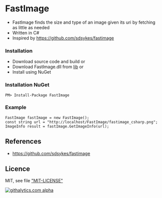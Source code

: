 # FastImage

* FastImage finds the size and type of an image given its uri by fetching as little as needed
* Written in C#
* Inspired by https://github.com/sdsykes/fastimage

### Installation

* Download source code and build or
* Download FastImage.dll from [lib](lib) or
* Install using NuGet

### Installation NuGet

    PM> Install-Package FastImage

### Example

    FastImage fastImage = new FastImage(); 
    const string url = "http://localhost/FastImage/fastimage_csharp.png";
    ImageInfo result = fastImage.GetImageInfo(url);

## References

* https://github.com/sdsykes/fastimage

## Licence

MIT, see file ["MIT-LICENSE"](MIT-LICENSE)

[![githalytics.com alpha](https://cruel-carlota.pagodabox.com/c975b8428b97cd060336e6306124d910 "githalytics.com")](http://githalytics.com/ynrajasekhar/FastImage)
